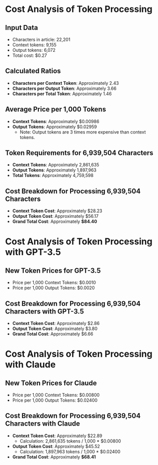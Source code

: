# Cost Analysis of Token Processing

## Input Data
- Characters in article: 22,201
- Context tokens: 9,155
- Output tokens: 6,072
- Total cost: $0.27

## Calculated Ratios
- **Characters per Context Token**: Approximately 2.43
- **Characters per Output Token**: Approximately 3.66
- **Characters per Total Token**: Approximately 1.46

## Average Price per 1,000 Tokens
- **Context Tokens**: Approximately $0.00986
- **Output Tokens**: Approximately $0.02959
  - Note: Output tokens are 3 times more expensive than context tokens.

## Token Requirements for 6,939,504 Characters
- **Context Tokens**: Approximately 2,861,635
- **Output Tokens**: Approximately 1,897,963
- **Total Tokens**: Approximately 4,759,598

## Cost Breakdown for Processing 6,939,504 Characters
- **Context Token Cost**: Approximately $28.23
- **Output Token Cost**: Approximately $56.17
- **Grand Total Cost**: Approximately **$84.40**


# Cost Analysis of Token Processing with GPT-3.5

## New Token Prices for GPT-3.5
- Price per 1,000 Context Tokens: $0.0010
- Price per 1,000 Output Tokens: $0.0020

## Cost Breakdown for Processing 6,939,504 Characters with GPT-3.5
- **Context Token Cost**: Approximately $2.86
- **Output Token Cost**: Approximately $3.80
- **Grand Total Cost**: Approximately $6.66

# Cost Analysis of Token Processing with Claude

## New Token Prices for Claude
- Price per 1,000 Context Tokens: $0.00800
- Price per 1,000 Output Tokens: $0.02400

## Cost Breakdown for Processing 6,939,504 Characters with Claude
- **Context Token Cost**: Approximately $22.89
  - Calculation: 2,861,635 tokens / 1,000 * $0.00800
- **Output Token Cost**: Approximately $45.52
  - Calculation: 1,897,963 tokens / 1,000 * $0.02400
- **Grand Total Cost**: Approximately **$68.41**